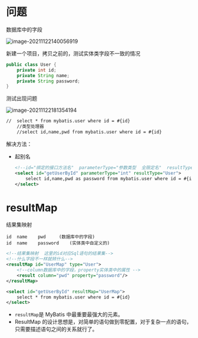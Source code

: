 # 问题

数据库中的字段

![image-20211122140056919](C:\Users\Bosco\Desktop\GitHub\blog\spring\img\image-20211122140056919.png)

 新建一个项目，拷贝之前的，测试实体类字段不一致的情况

```java
public class User {
    private int id;
    private String name;
    private String password;
}
```

测试出现问题

![image-20211122181354194](C:\Users\Bosco\Desktop\GitHub\blog\spring\img\image-20211122181354194.png)

```xml
//  select * from mybatis.user where id = #{id}
    //类型处理器
    //select id,name,pwd from mybatis.user where id = #{id}
```

解决方法：

- 起别名

  ```xml
  <!--id="绑定的接口方法名"  parameterType="参数类型  全限定名"  resultType="返回类型"-->
  <select id="getUserById" parameterType="int" resultType="User">
      select id,name,pwd as password from mybatis.user where id = #{id}
  </select>
  
  ```



# resultMap

结果集映射

```
id	name	pwd		(数据库中的字段)
id	name	password	(实体类中自定义的)
```

```xml
<!--结果集映射  这里的id对应Sql语句的结果集-->
<!--什么字段不一样就转什么-->
<resultMap id="UserMap" type="User">
    <!--column数据库中的字段，property实体类中的属性 -->
    <result column="pwd" property="password"/>
</resultMap>

<select id="getUserById" resultMap="UserMap">
    select * from mybatis.user where id = #{id}
</select>

```

- `resultMap`是 MyBatis 中最重要最强大的元素。
- ResultMap 的设计思想是，对简单的语句做到零配置，对于复杂一点的语句，只需要描述语句之间的关系就行了。